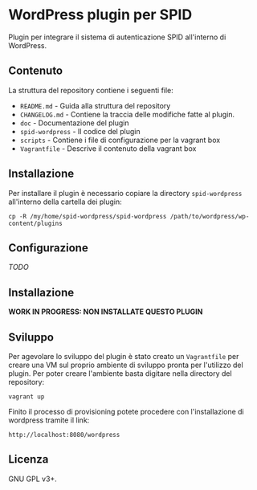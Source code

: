# WordPress plugin per SPID

Plugin per integrare il sistema di autenticazione SPID all'interno di WordPress.

## Contenuto

La struttura del repository contiene i seguenti file:
* `README.md` - Guida alla struttura del repository
* `CHANGELOG.md` - Contiene la traccia delle modifiche fatte al plugin.
* `doc` - Documentazione del plugin
* `spid-wordpress` - Il codice del plugin
* `scripts` - Contiene i file di configurazione per la vagrant box
* `Vagrantfile` - Descrive il contenuto della vagrant box

## Installazione

Per installare il plugin è necessario copiare la directory `spid-wordpress` all'interno della cartella dei plugin:

   `cp -R /my/home/spid-wordpress/spid-wordpress /path/to/wordpress/wp-content/plugins`

## Configurazione

*TODO*

## Installazione

**WORK IN PROGRESS: NON INSTALLATE QUESTO PLUGIN**


## Sviluppo

Per agevolare lo sviluppo del plugin è stato creato un `Vagrantfile` per creare una VM sul proprio ambiente di sviluppo pronta per l'utilizzo del plugin.
Per poter creare l'ambiente basta digitare nella directory del repository:

   `vagrant up`

Finito il processo di provisioning potete procedere con l'installazione di wordpress tramite il link:

   `http://localhost:8080/wordpress`



## Licenza

GNU GPL v3+.